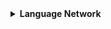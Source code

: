 <details>
  <summary><strong>Language Network</strong></summary>

  <h2>Features</h2>

  - Real-time messaging between users.
  - Private and secure conversations.
  - ...

  <h2>Getting Started</h2>

  <h3>Prerequisites</h3>

  <h3>Installation</h3>

  1. Clone the repository:
     ```sh
     git clone https://github.com/khajiev13/language_network.git
     ```

  2. (Optional) Create and activate a virtual environment:
     ```sh
     python3 -m venv venv
     source venv/bin/activate
     ```

  3. Install the project dependencies:
     ```sh
     pip install -r requirements.txt
     ```

  <h3>Running the Project</h3>

  1. Start the Django development server:
     ```sh
     python manage.py runserver
     ```

  2. Start the WebSocket server using Daphne:
     ```sh
     daphne -p 8001 project4.asgi:application
     ```

  3. Access the application in your web browser at [http://127.0.0.1:8000/](http://127.0.0.1:8000/)

  <h2>Concurrency Strategy</h2>

  Our project utilizes Django Channels...

  <h2>Testing Strategy</h2>

  Our testing strategy involves unit tests...

</details>